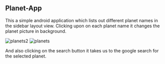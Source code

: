 ## Planet-App

This a simple android application which lists out different planet names in the sidebar layout view.
Clicking upon on each planet name it changes the planet picture in background.


![planets2](https://user-images.githubusercontent.com/16964237/38458995-d7f5d3e6-3ac1-11e8-9802-85a973127745.JPG)
![planets](https://user-images.githubusercontent.com/16964237/38459006-f0760d32-3ac1-11e8-89e1-ff6dbf96446f.JPG)

And also clicking on the search button it takes us to the google search for the selected planet.
